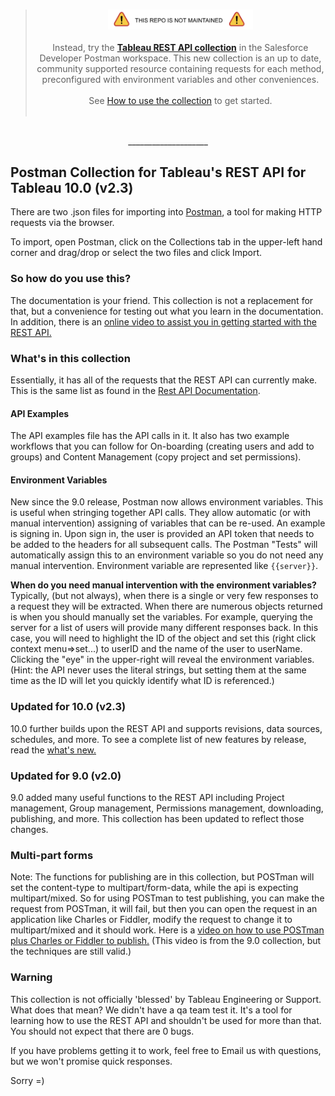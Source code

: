  <center>

 <br/>

>  <img src="warning_icon.png" width="50%" height="50%" alt="This repo is not maintained."><br/> <br/>Instead, try the **[Tableau REST API collection](https://www.postman.com/salesforce-developers/workspace/salesforce-developers/collection/12721794-7d783742-165f-4d10-8c4c-5719fb60fba2)** in the Salesforce Developer Postman workspace. This new collection is an up to date, community supported resource containing requests for each method, preconfigured with environment variables and other conveniences.<br/><br/> See [How to use the collection](#how-to-use-the-collection) to get started. <br/><br/>

<br/>
____________________

<br>
</center>

## Postman Collection for Tableau's REST API for Tableau 10.0 (v2.3)

There are two .json files for importing into [Postman](http://www.getpostman.com/), a tool for making HTTP requests via the browser.

To import, open Postman, click on the Collections tab in the upper-left hand corner and drag/drop or select the two files and click Import.

### So how do you use this?
The documentation is your friend. This collection is not a replacement for that, but a convenience for testing out what you learn in the documentation. In addition, there is an [online video to assist you in getting started with the REST API.](https://www.tableau.com/learn/tutorials/on-demand/rest-api)

### What's in this collection
Essentially, it has all of the requests that the REST API can currently make. This is the same list as found in the [Rest API Documentation]( https://onlinehelp.tableau.com/current/api/rest_api/en-us/help.htm).

#### API Examples
The API examples file has the API calls in it.  It also has two example workflows that you can follow for On-boarding (creating users and add to groups) and Content Management (copy project and set permissions).

#### Environment Variables
New since the 9.0 release, Postman now allows environment variables.  This is useful when stringing together API calls.  They allow automatic (or with manual intervention) assigning of variables that can be re-used.  An example is signing in.  Upon sign in, the user is provided an API token that needs to be added to the headers for all subsequent calls.  The Postman "Tests" will automatically assign this to an environment variable so you do not need any manual intervention.  Environment variable are represented like <code>{{server}}</code>.

<b>When do you need manual intervention with the environment variables?</b>
Typically, (but not always), when there is a single or very few responses to a request they will be extracted.  When there are numerous objects returned is when you should manually set the variables.  For example, querying the server for a list of users will provide many different responses back.  In this case, you will need to highlight the ID of the object and set this (right click context menu=>set...) to userID and the name of the user to userName.  Clicking the "eye" in the upper-right will reveal the environment variables.  (Hint: the API never uses the literal strings, but setting them at the same time as the ID will let you quickly identify what ID is referenced.)    

### Updated for 10.0 (v2.3)
10.0 further builds upon the REST API and supports revisions, data sources, schedules, and more.  To see a complete list of new features by release, read the [what's new.](https://onlinehelp.tableau.com/current/api/rest_api/en-us/help.htm#REST/rest_api_whats_new.htm)

### Updated for 9.0 (v2.0)
9.0 added many useful functions to the REST API including Project management, Group management, Permissions management, downloading, publishing, and more. This collection has been updated to reflect those changes.

### Multi-part forms
Note: The functions for publishing are in this collection, but POSTman will set the content-type to multipart/form-data, while the api is expecting multipart/mixed. So for using POSTman to test publishing, you can make the request from POSTman, it will fail, but then you can open the request in an application like Charles or Fiddler, modify the request to change it to multipart/mixed and it should work.
Here is a [video on how to use POSTman plus Charles or Fiddler to publish.](http://youtu.be/hiYaekLuV4Q)  (This video is from the 9.0 collection, but the techniques are still valid.)

### Warning
This collection is not officially 'blessed' by Tableau Engineering or Support.
What does that mean? We didn't have a qa team test it. It's a tool for learning how to use the REST API and shouldn't be used for more than that.
You should not expect that there are 0 bugs.

If you have problems getting it to work, feel free to Email us with questions, but we won't promise quick responses.

Sorry =)
